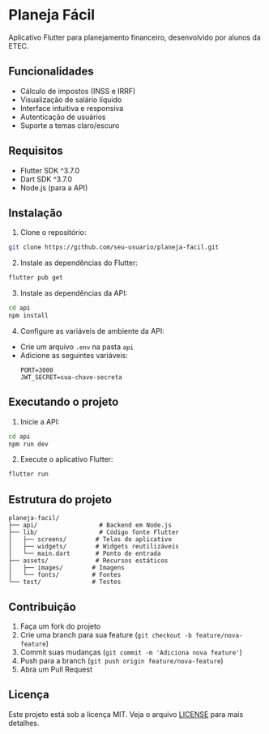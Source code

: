 # Planeja Fácil

Aplicativo Flutter para planejamento financeiro, desenvolvido por alunos da ETEC.

## Funcionalidades

- Cálculo de impostos (INSS e IRRF)
- Visualização de salário líquido
- Interface intuitiva e responsiva
- Autenticação de usuários
- Suporte a temas claro/escuro

## Requisitos

- Flutter SDK ^3.7.0
- Dart SDK ^3.7.0
- Node.js (para a API)

## Instalação

1. Clone o repositório:
```bash
git clone https://github.com/seu-usuario/planeja-facil.git
```

2. Instale as dependências do Flutter:
```bash
flutter pub get
```

3. Instale as dependências da API:
```bash
cd api
npm install
```

4. Configure as variáveis de ambiente da API:
- Crie um arquivo `.env` na pasta `api`
- Adicione as seguintes variáveis:
  ```
  PORT=3000
  JWT_SECRET=sua-chave-secreta
  ```

## Executando o projeto

1. Inicie a API:
```bash
cd api
npm run dev
```

2. Execute o aplicativo Flutter:
```bash
flutter run
```

## Estrutura do projeto

```
planeja-facil/
├── api/                 # Backend em Node.js
├── lib/                 # Código fonte Flutter
│   ├── screens/        # Telas do aplicativo
│   ├── widgets/        # Widgets reutilizáveis
│   └── main.dart       # Ponto de entrada
├── assets/             # Recursos estáticos
│   ├── images/        # Imagens
│   └── fonts/         # Fontes
└── test/              # Testes
```

## Contribuição

1. Faça um fork do projeto
2. Crie uma branch para sua feature (`git checkout -b feature/nova-feature`)
3. Commit suas mudanças (`git commit -m 'Adiciona nova feature'`)
4. Push para a branch (`git push origin feature/nova-feature`)
5. Abra um Pull Request

## Licença

Este projeto está sob a licença MIT. Veja o arquivo [LICENSE](LICENSE) para mais detalhes.
